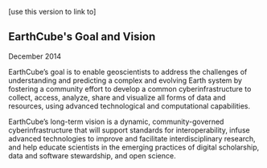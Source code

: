 [use this version to link to]

## EarthCube's Goal and Vision
December 2014

EarthCube’s goal is to enable geoscientists to address the challenges of understanding and predicting a complex and evolving Earth system by fostering a community effort to develop a common cyberinfrastructure to collect, access, analyze, share and visualize all forms of data and resources, using advanced technological and computational capabilities.

EarthCube’s long-term vision is a dynamic, community-governed cyberinfrastructure that will support standards for interoperability, infuse advanced technologies to improve and facilitate interdisciplinary research, and help educate scientists in the emerging practices of digital scholarship, data and software stewardship, and open science.
